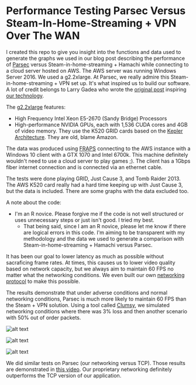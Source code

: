 # Performance Testing Parsec Versus Steam-In-Home-Streaming + VPN Over The WAN

I created this repo to give you insight into the functions and data used to generate the graphs we used in our blog post describing the performance of [Parsec](https://parsec.tv/) versus Steam-in-home-streaming + Hamachi while connecting to a cloud server hosted on AWS. The AWS server was running Windows Server 2016. We used a g2.2xlarge. At Parsec, we really admire this Steam-in-home-streaming + VPN set up. It's what inspired us to build our software. A lot of credit belongs to Larry Gadea who wrote the [original post](https://lg.io/2015/07/05/revised-and-much-faster-run-your-own-highend-cloud-gaming-service-on-ec2.html) inspiring [our technology](https://blog.parsec.tv/description-of-parsec-technology-b2738dcc3842).

The [g2.2xlarge](https://aws.amazon.com/ec2/instance-types/) features:
* High Frequency Intel Xeon E5-2670 (Sandy Bridge) Processors
* High-performance NVIDIA GPUs, each with 1,536 CUDA cores and 4GB of video memory. They use the K520 GRID cards based on the [Kepler Architecture](https://en.wikipedia.org/wiki/Kepler_(microarchitecture)). They are old, blame Amazon.

The data was produced using [FRAPS](http://www.fraps.com/) connecting to the AWS instance with a Windows 10 client with a GTX 1070 and Intel 6700k. This machine definitely wouldn't need to use a cloud server to play games ;). The client has a 1Gbps fiber internet connection and is connected via an ethernet cable. 

The tests were done playing GRID, Just Cause 3, and Tomb Raider 2013. The AWS K520 card really had a hard time keeping up with Just Cause 3, but the data is included. There are some graphs with the data excluded too.

A note about the code:
* I'm an R novice. Please forgive me if the code is not well structured or uses unnecessary steps or just isn't good. I tried my best.
  * That being said, since I am an R novice, please let me know if there are logical errors in this code. I'm aiming to be transparent with my methodology and the data we used to generate a comparison with Steam-in-home-streaming + Hamachi versus Parsec.


It has been our goal to lower latency as much as possible without sacraficing frame rates. At times, this causes us to lower video quality based on network capacity, but we always aim to maintain 60 FPS no matter what the networking conditions. We even built our own [networking protocol](https://blog.parsec.tv/a-primer-on-building-udp-networking-protocols-how-we-deliver-low-latency-cloud-gaming-1987806feb62) to make this possible.

The results demonstrate that under adverse conditions and normal networking conditions, Parsec is much more likely to maintain 60 FPS than the Steam + VPN solution. Using a tool called [Clumsy](https://jagt.github.io/clumsy/), we simulated networking conditions where there was 3% loss and then another scenario with 50% out of order packets. 

![alt text](https://github.com/parsec-cloud/steam_parsec_test/blob/master/graphs/No%20Change%20To%20Internetplatform_density.jpg "Normal Internet")

![alt text](https://github.com/parsec-cloud/steam_parsec_test/blob/master/graphs/Three%20Percent%20Lossplatform_density.jpg "3% Packet Loss")

![alt text](https://github.com/parsec-cloud/steam_parsec_test/blob/master/graphs/Fifty%20Percent%20Out%20Of%20Order%20Packetsplatform_density.jpg "50% Out Of Order Packets")

We did similar tests on Parsec (our networking versus TCP). Those results are demonstrated in [this video](https://vimeo.com/211552100). Our proprietary networking definitely outperforms the TCP version of our application.

